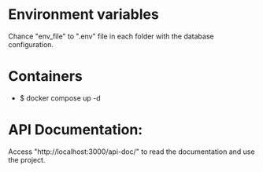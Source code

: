 # Environment variables
Chance "env_file" to ".env" file in each folder with the database configuration.

# Containers
- $ docker compose up -d

# API Documentation:
Access "http://localhost:3000/api-doc/" to read the documentation and use the project.